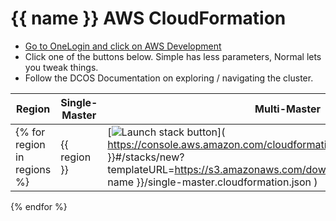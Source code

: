 # {{ name }} AWS CloudFormation

* [Go to OneLogin and click on AWS Development](https://app.onelogin.com/client/apps)
* Click one of the buttons below. Simple has less parameters, Normal lets you tweak things.
* Follow the DCOS Documentation on exploring / navigating the cluster.

| Region | Single-Master | Multi-Master | Custom |
| --- | --- | --- | --- |
{% for region in regions %}| {{ region }} | [![Launch stack button](https://s3.amazonaws.com/cloudformation-examples/cloudformation-launch-stack.png)]( https://console.aws.amazon.com/cloudformation/home?region={{ region }}#/stacks/new?templateURL=https://s3.amazonaws.com/downloads.mesosphere.io/dcos/{{ name }}/single-master.cloudformation.json ) | [![Launch stack button](https://s3.amazonaws.com/cloudformation-examples/cloudformation-launch-stack.png)]( https://console.aws.amazon.com/cloudformation/home?region={{ region }}#/stacks/new?templateURL=https://s3.amazonaws.com/downloads.mesosphere.io/dcos/{{ name }}/multi-master.cloudformation.json ) | [![Launch stack button](https://s3.amazonaws.com/cloudformation-examples/cloudformation-launch-stack.png)]( https://console.aws.amazon.com/cloudformation/home?region={{ region }}#/stacks/new?templateURL=https://s3.amazonaws.com/downloads.mesosphere.io/dcos/{{ name }}/cloudformation.json )
{% endfor %}
